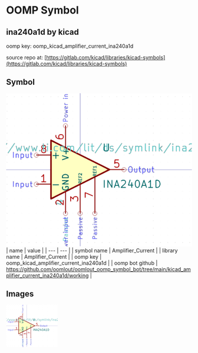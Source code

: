 # OOMP Symbol  
## ina240a1d  by kicad  
  
oomp key: oomp_kicad_amplifier_current_ina240a1d  
  
source repo at: [https://gitlab.com/kicad/libraries/kicad-symbols](https://gitlab.com/kicad/libraries/kicad-symbols)  
## Symbol  
  
[![working.png](working_600.png)](working.png)  
| name | value | 
| --- | --- | 
| symbol name | Amplifier_Current | 
| library name | Amplifier_Current | 
| oomp key | oomp_kicad_amplifier_current_ina240a1d | 
| oomp bot github | https://github.com/oomlout/oomlout_oomp_symbol_bot/tree/main/kicad_amplifier_current_ina240a1d/working | 
## Images  
  
[![working.png](working_140.png)](working.png)  
